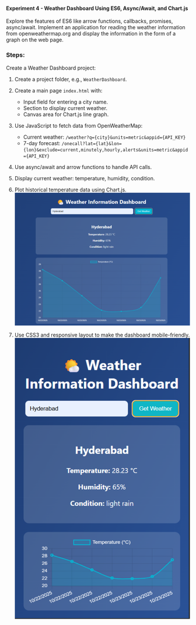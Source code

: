 #### **Experiment 4 - Weather Dashboard Using ES6, Async/Await, and Chart.js**

Explore the features of ES6 like arrow functions, callbacks, promises, async/await. Implement an application for reading the weather information from openweathermap.org and display the information in the form of a graph on the web page.

### Steps:

Create a Weather Dashboard project:

1. Create a project folder, e.g., `WeatherDashboard`.
2. Create a main page `index.html` with:

   * Input field for entering a city name.
   * Section to display current weather.
   * Canvas area for Chart.js line graph.
3. Use JavaScript to fetch data from OpenWeatherMap:

   * Current weather: `/weather?q={city}&units=metric&appid={API_KEY}`
   * 7-day forecast: `/onecall?lat={lat}&lon={lon}&exclude=current,minutely,hourly,alerts&units=metric&appid={API_KEY}`
4. Use async/await and arrow functions to handle API calls.
5. Display current weather: temperature, humidity, condition.
6. Plot historical temperature data using Chart.js.
   ![1761131594265](image/README/1761131594265.png)
8. Use CSS3 and responsive layout to make the dashboard mobile-friendly.
   ![1761131723739](image/README/1761131723739.png)
